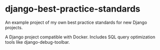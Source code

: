 # django-best-practice-standards
An example project of my own best practice standards for new Django projects.

A Django project compatible with Docker. Includes SQL query optimization tools like django-debug-toolbar.
